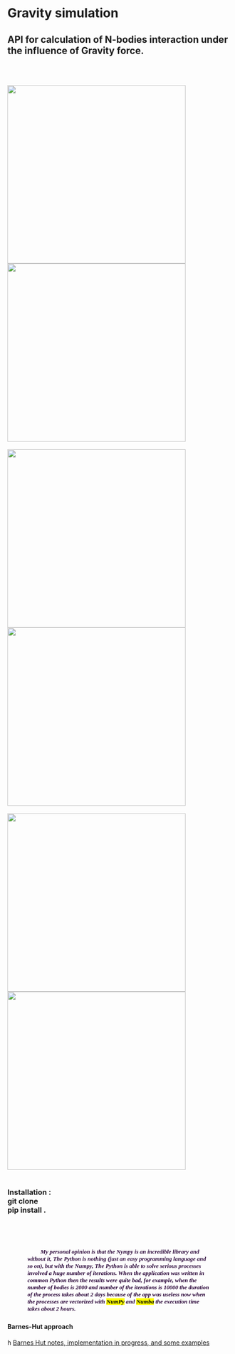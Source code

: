
<h1>Gravity simulation </h1>
<h2 color='#270336' >API for  calculation of N-bodies interaction under  the influence of  Gravity force.</h2>

  
<br> <br>
       
   <img height="400" width="400" src="https://daodavid.github.io/gravity-simulation-api/resources/gift-generated-examples/b-7.gif">
  <img height="400" width="400" src="https://daodavid.github.io/gravity-simulation-api/resources/gift-generated-examples/b-11.gif"> 
 <br> <br>
  <img height="400" width="400" src="https://daodavid.github.io/gravity-simulation-api/resources/gift-generated-examples/b-16.gif">    
  <IMG height="400" width="400" src="https://daodavid.github.io/gravity-simulation-api/resources/gift-generated-examples/b-100.gif"> 
  <br> <br>
  <img height="400" width="400" src="https://daodavid.github.io/gravity-simulation-api/resources/gift-generated-examples/201-b.gif">    
  <img height="400" width="400" src="https://daodavid.github.io/gravity-simulation-api/resources/gift-generated-examples/2550-examples.gif"> 
  <br> <br>   
  <h3>Installation : </h> <br>
  git clone <br>
  pip install . <br>

<br> <br>
<h5 size="2" id="int-1" style="margin-right: 45px; margin-left: 45px">
<font face="Times New Roma" size="2" color='#270336' >
      &nbsp;&nbsp;&nbsp;&nbsp; &nbsp;&nbsp;&nbsp;&nbsp;My personal opinion is that the  Nympy is an incredible library and without it, The Python is nothing (just an easy programming language and so on), but with the Numpy, The  Python is able to solve serious processes involved a huge number of iterations. When the application was written in common Python then the results were quite bad, for example, when the number of bodies is 2000 and number of the iterations is  10000 the duration of the process takes about 2 days because of the app was useless now when the processes are vectorized with <mark>NumPy</mark> and <mark>Numba</mark> the execution time takes about 2 hours.
    </font>
</h5>   
    
 
   
  


<h4>Barnes-Hut approach</h4>h
<a href='https://github.com/daodavid/gravity-simulation/blob/BarnesHut_notes_and_implementatios/README.md'>Barnes Hut notes, implementation in progress, and some examples </a>
